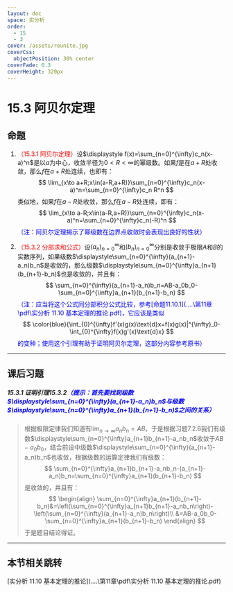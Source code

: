 ```yaml
---
layout: doc
space: 实分析
order:
  - 15
  - 3
cover: /assets/reunite.jpg
coverCss:
  objectPosition: 30% center
coverFade: 0.3
coverHeight: 320px
---
```

# 15.3 阿贝尔定理

## 命题

1. <span style="color:red">（15.3.1 阿贝尔定理）</span>设$\displaystyle f(x)=\sum_{n=0}^{\infty}c_n(x-a)^n$是以$a$为中心，收敛半径为$0<R<\infty$的幂级数。如果$f$是在$a+R$处收敛，那么$f$在$a+R$处连续，也即有：
   $$
   \lim_{x\to a+R;x\in(a-R,a+R)}\sum_{n=0}^{\infty}c_n(x-a)^n=\sum_{n=0}^{\infty}c_n R^n
   $$
   类似地，如果$f$在$a-R$处收敛，那么$f$在$a-R$处连续，即有：
   $$
   \lim_{x\to a-R;x\in(a-R,a+R)}\sum_{n=0}^{\infty}c_n(x-a)^n=\sum_{n=0}^{\infty}c_n(-R)^n
   $$
   <span style="color:blue">（注：阿贝尔定理揭示了幂级数在边界点收敛时会表现出良好的性状）</span>

2. <span style="color:red">（15.3.2 分部求和公式）</span>设$(a_n)_{n=0}^{\infty}$和$(b_n)_{n=0}^{\infty}$分别是收敛于极限$A$和$B$的实数序列，如果级数$\displaystyle\sum_{n=0}^{\infty}(a_{n+1}-a_n)b_n$是收敛的，那么级数$\displaystyle\sum_{n=0}^{\infty}a_{n+1}(b_{n+1}-b_n)$也是收敛的，并且有：
   $$
   \sum_{n=0}^{\infty}(a_{n+1}-a_n)b_n=AB-a_0b_0-\sum_{n=0}^{\infty}a_{n+1}(b_{n+1}-b_n)
   $$
   <span style="color:blue">（注：应当将这个公式同分部积分公式比较，参考[命题11.10.1](..\..\第11章\pdf\实分析 11.10 基本定理的推论.pdf)，它应该是类似</span>
   $$
   \color{blue}{\int_{0}^{\infty}f'(x)g(x)\text{d}x=f(x)g(x)|^{\infty}_0-\int_{0}^{\infty}f(x)g'(x)\text{d}x}
   $$
   <span style="color:blue">的变种；使用这个引理有助于证明阿贝尔定理，这部分内容参考原书）</span>

---

## 课后习题

##### 15.3.1 证明引理15.3.2<span style="color:blue">（提示：首先要找到级数$\displaystyle\sum_{n=0}^{\infty}(a_{n+1}-a_n)b_n$与级数$\displaystyle\sum_{n=0}^{\infty}a_{n+1}(b_{n+1}-b_n)$之间的关系）</span>

> 根据极限定律我们知道有$\displaystyle\lim_{n\to\infty}a_nb_n=AB$，于是根据习题7.2.6我们有级数$\displaystyle\sum_{n=0}^{\infty}a_{n+1}b_{n+1}-a_nb_n$收敛于$AB-a_0b_0$，结合前设中级数$\displaystyle\sum_{n=0}^{\infty}(a_{n+1}-a_n)b_n$也收敛，根据级数的运算定律我们有级数：
> $$
> \sum_{n=0}^{\infty}a_{n+1}b_{n+1}-a_nb_n-(a_{n+1}-a_n)b_n=\sum_{n=0}^{\infty}a_{n+1}(b_{n+1}-b_n)
> $$
> 是收敛的，并且有：
> $$
> \begin{align}
> \sum_{n=0}^{\infty}a_{n+1}(b_{n+1}-b_n)&=\left(\sum_{n=0}^{\infty}a_{n+1}b_{n+1}-a_nb_n\right)-\left(\sum_{n=0}^{\infty}(a_{n+1}-a_n)b_n\right)\\
> &=AB-a_0b_0-\sum_{n=0}^{\infty}a_{n+1}(b_{n+1}-b_n)
> \end{align}
> $$
> 于是题目结论得证。

---

## 本节相关跳转

[实分析 11.10 基本定理的推论](..\..\第11章\pdf\实分析 11.10 基本定理的推论.pdf)
